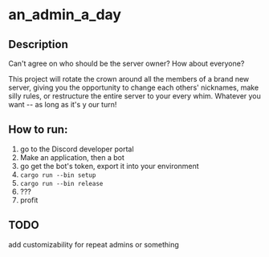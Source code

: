 # an_admin_a_day
## Description
Can't agree on who should be the server owner? How about everyone?

This project will rotate the crown around all the members of a brand new server, giving you the opportunity to change each others' nicknames, make silly rules, or restructure the entire server to your every whim. Whatever you want -- as long as it's y our turn!

## How to run:
1) go to the Discord developer portal
2) Make an application, then a bot
3) go get the bot's token, export it into your environment
4) `cargo run --bin setup`
5) `cargo run --bin release`
5) ???
6) profit

## TODO
add customizability for repeat admins or something
